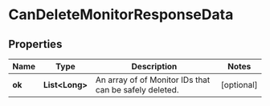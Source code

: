

# CanDeleteMonitorResponseData

## Properties

Name | Type | Description | Notes
------------ | ------------- | ------------- | -------------
**ok** | **List&lt;Long&gt;** | An array of of Monitor IDs that can be safely deleted. |  [optional]



